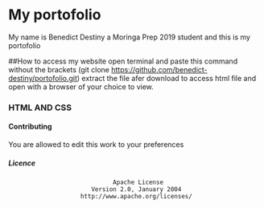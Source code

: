 # My portofolio
My name is Benedict Destiny a Moringa Prep 2019 student and this is my portofolio

##How to access my website
open terminal and paste this command without the brackets (git clone https://github.com/benedict-destiny/portofolio.git)
extract the file afer download to access html file and open with a browser of your choice to view.

### HTML AND CSS

#### Contributing

You are allowed to edit this work to your preferences

##### Licence
                                 Apache License
                           Version 2.0, January 2004
                        http://www.apache.org/licenses/